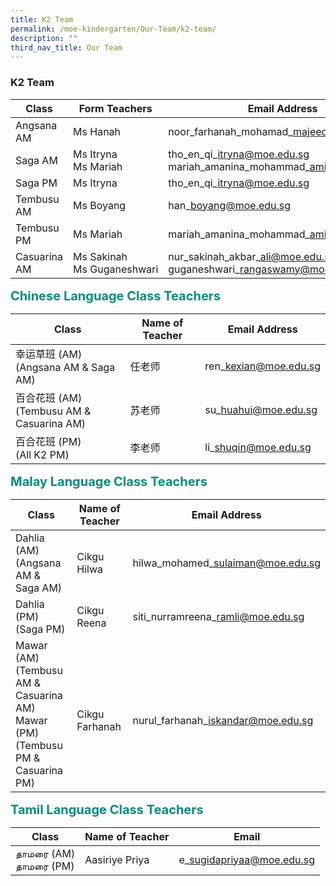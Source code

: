 ```yaml
---
title: K2 Team
permalink: /moe-kindergarten/Our-Team/k2-team/
description: ""
third_nav_title: Our Team
---
```

### **K2 Team**

| Class | Form Teachers | Email Address
| -------- | -------- | -------- | 
| Angsana AM | Ms Hanah | noor\_farhanah\_mohamad\_majeed@moe.edu.sg |
| Saga AM | Ms Itryna<br>Ms Mariah | tho\_en\_qi\_itryna@moe.edu.sg<br>mariah\_amanina\_mohammad\_amin@moe.edu.sg |
| Saga PM | Ms Itryna | tho\_en\_qi\_itryna@moe.edu.sg |
| Tembusu AM | Ms Boyang | han\_boyang@moe.edu.sg |
| Tembusu PM | Ms Mariah | mariah\_amanina\_mohammad\_amin@moe.edu.sg |
| Casuarina AM | Ms Sakinah<br>Ms Guganeshwari | nur\_sakinah\_akbar\_ali@moe.edu.sg<br>guganeshwari\_rangaswamy@moe.edu.sg | 

<b style="color:#038C7F;font-size:20px">Chinese Language Class Teachers</b><br>

| Class | Name of Teacher | Email Address |
| -------- | -------- | -------- |
| 幸运草班 (AM)<br>(Angsana AM & Saga AM) | 任老师 | ren\_kexian@moe.edu.sg |
| 百合花班 (AM)<br>(Tembusu AM & Casuarina AM) | 苏老师 | su\_huahui@moe.edu.sg |
| 百合花班 (PM)<br>(All K2 PM) | 李老师 | li\_shuqin@moe.edu.sg |

<b style="color:#038C7F;font-size:20px">Malay Language Class Teachers</b><br>

| Class | Name of Teacher | Email Address |
| -------- | -------- | -------- |
| Dahlia (AM)<br>(Angsana AM & Saga AM) | Cikgu Hilwa | hilwa\_mohamed\_sulaiman@moe.edu.sg |
| Dahlia (PM) <br>(Saga PM) | Cikgu Reena | siti\_nurramreena\_ramli@moe.edu.sg |
| Mawar (AM)<br>(Tembusu AM & Casuarina AM)<br>Mawar (PM)<br>(Tembusu PM & Casuarina PM) | <br>Cikgu Farhanah | <br>nurul\_farhanah\_iskandar@moe.edu.sg |

<b style="color:#038C7F;font-size:20px">Tamil Language Class Teachers</b><br>

Class | Name of Teacher | Email |
| -------- | -------- | -------- |
தாமரை (AM)<br>தாமரை (PM)| Aasiriye Priya | e\_sugidapriyaa@moe.edu.sg     |